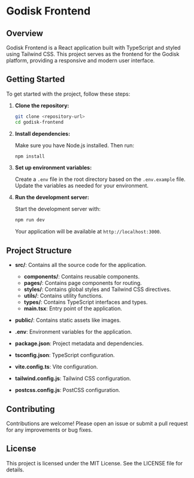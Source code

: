 # Godisk Frontend

## Overview

Godisk Frontend is a React application built with TypeScript and styled using Tailwind CSS. This project serves as the frontend for the Godisk platform, providing a responsive and modern user interface.

## Getting Started

To get started with the project, follow these steps:

1. **Clone the repository:**

   ```bash
   git clone <repository-url>
   cd godisk-frontend
   ```

2. **Install dependencies:**

   Make sure you have Node.js installed. Then run:

   ```bash
   npm install
   ```

3. **Set up environment variables:**

   Create a `.env` file in the root directory based on the `.env.example` file. Update the variables as needed for your environment.

4. **Run the development server:**

   Start the development server with:

   ```bash
   npm run dev
   ```

   Your application will be available at `http://localhost:3000`.

## Project Structure

- **src/**: Contains all the source code for the application.
  - **components/**: Contains reusable components.
  - **pages/**: Contains page components for routing.
  - **styles/**: Contains global styles and Tailwind CSS directives.
  - **utils/**: Contains utility functions.
  - **types/**: Contains TypeScript interfaces and types.
  - **main.tsx**: Entry point of the application.
  
- **public/**: Contains static assets like images.

- **.env**: Environment variables for the application.

- **package.json**: Project metadata and dependencies.

- **tsconfig.json**: TypeScript configuration.

- **vite.config.ts**: Vite configuration.

- **tailwind.config.js**: Tailwind CSS configuration.

- **postcss.config.js**: PostCSS configuration.

## Contributing

Contributions are welcome! Please open an issue or submit a pull request for any improvements or bug fixes.

## License

This project is licensed under the MIT License. See the LICENSE file for details.